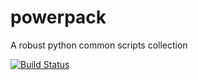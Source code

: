# powerpack
A robust python common scripts collection

[![Build Status](https://travis-ci.com/FrankLeeeee/powerpack.svg?branch=master)](https://travis-ci.com/FrankLeeeee/powerpack)